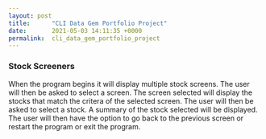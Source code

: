 ```yaml
---
layout: post
title:      "CLI Data Gem Portfolio Project"
date:       2021-05-03 14:11:35 +0000
permalink:  cli_data_gem_portfolio_project
---
```


### Stock Screeners

When the program begins it will display multiple stock screens. The user will then be asked to select a screen. The screen selected will display the stocks that match the critera of the selected screen. The user will then be asked to select a stock. A summary of the stock selected will be displayed. The user will then have the option to go back to the previous screen or restart the program or exit the program.


